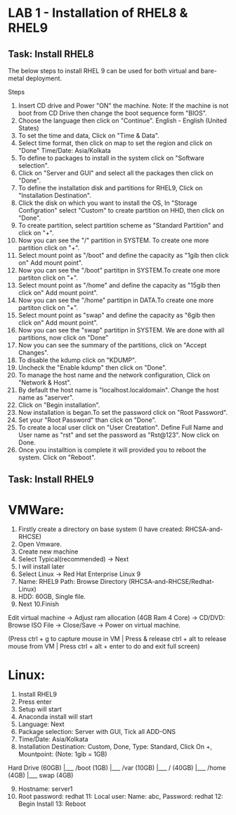 # LAB 1 - Installation of RHEL8 & RHEL9

## Task: Install RHEL8

The below steps to install RHEL 9 can be used for both virtual and bare-metal deployment.

Steps

1. Insert CD drive and Power "ON" the machine.
Note: If the machine is not boot from CD Drive then change the boot sequence form "BIOS".
2. Choose the language then click on "Continue".
English - English (United States)
3. To set the time and data, Click on "Time & Data".
4. Select time format, then click on map to set the region and click on "Done"
Time/Date: Asia/Kolkata
5. To define to packages to install in the system click on "Software selection".
6. Click on "Server and GUI" and select all the packages then click on "Done".
7. To define the installation disk and partitions for RHEL9, Click on "Installation Destination".
8. Click the disk on which you want to install the OS, In "Storage Configration" select "Custom" to create partition on HHD, then click on "Done".
9. To create partition, select partition scheme as "Standard Partition" and click on "+".
10. Now you can see the "/" partition in SYSTEM. To create one more partition click on "+".
11. Select mount point as "/boot" and define the capacity as "1gib then click on" Add mount point".
12. Now you can see the "/boot" partitipn in SYSTEM.To create one more partiton click on "+".
13. Select mount point as "/home" and define the capacity as "15gib then click on" Add mount point".
14. Now you can see the "/home" partitipn in DATA.To create one more partiton click on "+".
15. Select mount point as "swap" and define the capacity as "6gib then click on" Add mount point".
16. Now you can see the "swap" partitipn in SYSTEM. We are done with all partitions, now click on "Done"
17. Now you can see the summary of the partitions, click on "Accept Changes".
18. To disable the kdump click on "KDUMP".
19. Uncheck the "Enable kdump" then click on "Done".
20. To manage the host name and the network configuration, Click on "Network & Host".
21. By default the host name is "localhost.localdomain". Change the host name as "aserver".
22. Click on "Begin installation".
23. Now installation is began.To set the password click on "Root Password".
24. Set your "Root Password" than click on "Done".
25. To create a local user click on "User Creatation". Define Full Name and User name as "rst" and set the password as "Rst@123". Now click on Done.
26. Once you installtion is complete it will provided you to reboot the system. Click on "Reboot".

## Task: Install RHEL9

# VMWare:

1. Firstly create a directory on base system (I have created: RHCSA-and-RHCSE)
2. Open Vmware.
3. Create new machine
4. Select Typical(recommended) -> Next
5. I will install later
6. Select Linux -> Red Hat Enterprise Linux 9
7. Name: RHEL9 Path: Browse Directory (RHCSA-and-RHCSE/Redhat-Linux)
8. HDD: 60GB, Single file.
9. Next
10.Finish

Edit virtual machine -> Adjust ram allocation (4GB Ram 4 Core) -> CD/DVD: Browse ISO File -> Close/Save -> Power on virtual machine.

(Press ctrl + g to capture mouse in VM | Press & release ctrl + alt to release mouse from VM | Press ctrl + alt + enter to do and exit full screen)

# Linux:

1. Install RHEL9
2. Press enter
3. Setup will start
4. Anaconda install will start
5. Language: Next
6. Package selection: Server with GUI, Tick all ADD-ONS
7. Time/Date: Asia/Kolkata
8. Installation Destination: Custom, Done, Type: Standard, Click On +, Mountpoint: (Note: 1gib = 1GB)

Hard Drive (60GB)
    |___ /boot (1GB)
    |___ /var (10GB)
    |___ / (40GB)
    |___ /home (4GB)
    |___ swap (4GB)

9. Hostname: server1
10. Root password: redhat
11: Local user: Name: abc, Password: redhat
12: Begin Install
13: Reboot



